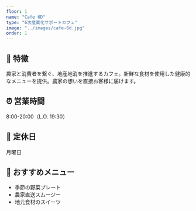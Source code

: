 ```yaml
---
floor: 1
name: "Cafe 6D"
type: "6次産業化サポートカフェ"
image: "../images/cafe-6d.jpg"
order: 1
---
```


## 🌾 特徴
農家と消費者を繋ぐ、地産地消を推進するカフェ。新鮮な食材を使用した健康的なメニューを提供。農家の想いを直接お客様に届けます。

## ⏰ 営業時間
8:00-20:00（L.O. 19:30）

## 📅 定休日
月曜日

## 🍴 おすすめメニュー
- 季節の野菜プレート
- 農家直送スムージー
- 地元食材のスイーツ
